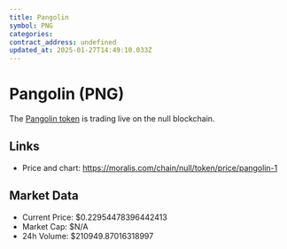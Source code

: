 ```yaml
---
title: Pangolin
symbol: PNG
categories: 
contract_address: undefined
updated_at: 2025-01-27T14:49:10.033Z
---
```


# Pangolin (PNG)
The [Pangolin token](https://moralis.com/chain/null/token/price/pangolin-1) is trading live on the null blockchain.

## Links
- Price and chart: https://moralis.com/chain/null/token/price/pangolin-1

## Market Data
- Current Price: $0.22954478396442413
- Market Cap: $N/A
- 24h Volume: $210949.87016318997
